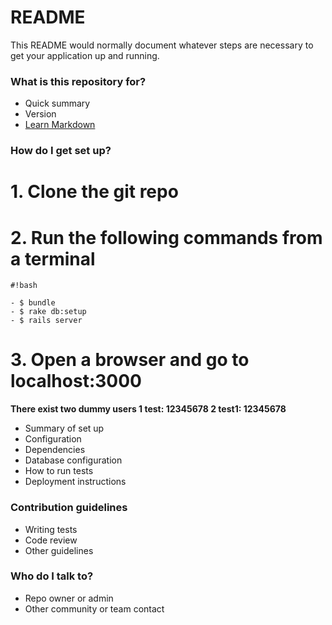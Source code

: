 # README #

This README would normally document whatever steps are necessary to get your application up and running.

### What is this repository for? ###

* Quick summary
* Version
* [Learn Markdown](https://bitbucket.org/tutorials/markdowndemo)

### How do I get set up? ###

# 1. Clone the git repo #
# 2. Run the following commands from a terminal #

```
#!bash

- $ bundle
- $ rake db:setup
- $ rails server
```

# 3. Open a browser and go to localhost:3000 #

**There exist two dummy users
    1 test: 12345678
    2 test1: 12345678**

* Summary of set up
* Configuration
* Dependencies
* Database configuration
* How to run tests
* Deployment instructions

### Contribution guidelines ###

* Writing tests
* Code review
* Other guidelines

### Who do I talk to? ###

* Repo owner or admin
* Other community or team contact